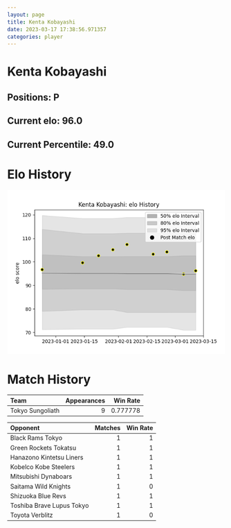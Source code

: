 ```yaml
---  
layout: page  
title: Kenta Kobayashi  
date: 2023-03-17 17:38:56.971357  
categories: player  
---
```

# Kenta Kobayashi

## Positions: P

## Current elo: 96.0

## Current Percentile: 49.0

# Elo History


![elo history](history_KentaKobayashi.png)
# Match History


| Team             |   Appearances |   Win Rate |
|:-----------------|--------------:|-----------:|
| Tokyo Sungoliath |             9 |   0.777778 |

| Opponent                  |   Matches |   Win Rate |
|:--------------------------|----------:|-----------:|
| Black Rams Tokyo          |         1 |          1 |
| Green Rockets Tokatsu     |         1 |          1 |
| Hanazono Kintetsu Liners  |         1 |          1 |
| Kobelco Kobe Steelers     |         1 |          1 |
| Mitsubishi Dynaboars      |         1 |          1 |
| Saitama Wild Knights      |         1 |          0 |
| Shizuoka Blue Revs        |         1 |          1 |
| Toshiba Brave Lupus Tokyo |         1 |          1 |
| Toyota Verblitz           |         1 |          0 |